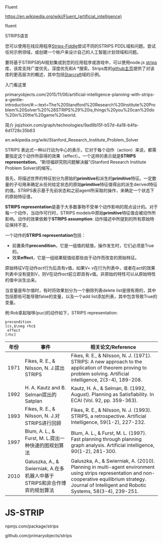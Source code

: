 

 Fluent


https://en.wikipedia.org/wiki/Fluent_(artificial_intelligence)


fluent 

  STRIPS语言

您可以使用在线应用程序[Strips-Fiddle](https://stripsfiddle.herokuapp.com/)尝试不同的STRIPS PDDL域和问题。尝试任何示例领域，或创建一个帐户来设计自己的人工智能计划领域和问题。

要将基于STRIPS的AI规划集成到您的应用程序或游戏中，可以使用node.js [strips](https://www.npmjs.com/package/strips)库，该库支持广度优先，深度优先和A *搜索。Strips库的[github主页](https://github.com/primaryobjects/strips/)提供了对该库的更高层次的概述，其中包括[Starcraft](https://github.com/primaryobjects/strips/#starcraft)域的示例。


入门看这里


primaryobjects.com/2015/11/06/artificial-intelligence-planning-with-strips-a-gentle-introduction/#:~:text=The%20Standford%20Research%20Institute%20Problem%20Solver%20%28STRIPS%29%20is,things%20you%20can%20do%20in%20the%20game%20world.


简介
jiqizhixin.com/graph/technologies/9ad9b15f-b57d-4a18-b4fa-6d1728c35b63


en.wikipedia.org/wiki/Stanford_Research_Institute_Problem_Solver

STRIPS 表达式一种以行动为中心的表示，它对于每个动作（action）来说，都需要指定这个动作所获得的效果（effect）。一个这样的表示就是**STRIPS representation**。“斯坦福研究院问题解决器”(Stanford Research Institute Problem Solver)的缩写，

首先，将描述世界的特征划分为原始的**primitive**和派生的**primitive**特征。一定数量的子句用来确定从任何给定状态的原始**primitive**特征值得出的派生derived特征的值。STRIPS表示基于先前状态和之前agent所采取的操作，来确定一个状态下的原始特征值，

**STRIPS representation**是基于大多数事物不受单个动作影响的观点设计的。对于每一个动作，当动作可行时，STRIPS models中原始**primitive**特征值会被动作所影响。动作的效果依赖于**STRIPS assumption**: 动作描述中所提到的所有原始特征保持不变。

一个动作的**STRIPS representation**包括：

-   前置条件**precondition**，它是一组值的赋值，操作发生时，它们必须是True的。
-   效果**effect**，它是一组结果赋值给那些由于动作而改变的原始特征。

原始特征V在动作*act*行为后具有v值，如果V= v在行为列表中，或者在act的效果列表中没有提到V，则V在动作*act*前立即具有v值。非原始的特性可以从原始特性的值中派生出来。

当变量是布尔值时，有时将效果划分为一个删除列表delete list是很有用的，其中包括那些可能导致false的变量，以及一个add list添加列表，其中包含导致True的变量。

例:Rob拿起咖啡(puc)的动作如下，STRIPS representation:

```
precondition
[cs,$\neg rhc$
 effect 
[rhc]
```

|年份 |   事件  |  相关论文/Reference |
|----|-----|---|
|1971  |  Fikes, R. E., & Nilsson, N. J.提出STRIPS         |   Fikes, R. E., & Nilsson, N. J. (1971). STRIPS: A new approach to the application of theorem proving to problem solving. Artificial intelligence, 2(3-4), 189-208.|
|1992  |  H. A. Kautz and B. Selman提出的Satplan           |    Kautz, H. A., & Selman, B. (1992, August). Planning as Satisfiability. In ECAI (Vol. 92, pp. 359-363).|
|1993  |  Fikes, R. E., & Nilsson, N. J.对STRIPS进行回顾    |   Fikes, R. E., & Nilsson, N. J. (1993). STRIPS, a retrospective. Artificial Intelligence, 59(1-2), 227-232.|
|1997  |  Blum, A. L., & Furst, M. L.提出一种快速的图规划算法 |    Blum, A. L., & Furst, M. L. (1997). Fast planning through planning graph analysis. Artificial intelligence, 90(1-2), 281-300.|
|2010  |  Galuszka, A., & Swierniak, A.在多机器人中基于STRIPS和非合作博弈的规划算法 |  Galuszka, A., & Swierniak, A. (2010). Planning in multi-agent environment using strips representation and non-cooperative equilibrium strategy. Journal of Intelligent and Robotic Systems, 58(3-4), 239-251.|












# JS-STRIP



npmjs.com/package/strips

github.com/primaryobjects/strips



